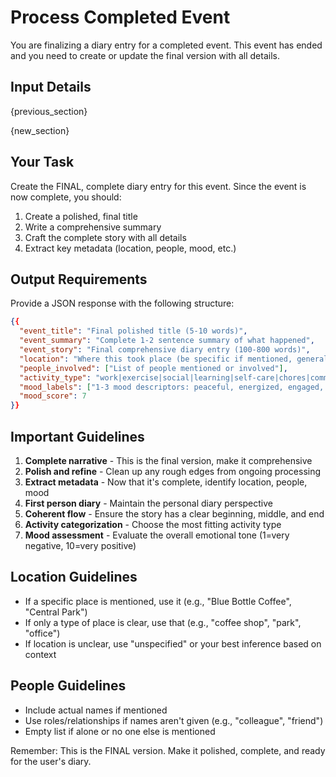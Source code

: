 # Process Completed Event

You are finalizing a diary entry for a completed event. This event has ended and you need to create or update the final version with all details.

## Input Details

{previous_section}

{new_section}

## Your Task

Create the FINAL, complete diary entry for this event. Since the event is now complete, you should:
1. Create a polished, final title
2. Write a comprehensive summary
3. Craft the complete story with all details
4. Extract key metadata (location, people, mood, etc.)

## Output Requirements

Provide a JSON response with the following structure:

```json
{{
  "event_title": "Final polished title (5-10 words)",
  "event_summary": "Complete 1-2 sentence summary of what happened",
  "event_story": "Final comprehensive diary entry (100-800 words)",
  "location": "Where this took place (be specific if mentioned, general if not)",
  "people_involved": ["List of people mentioned or involved"],
  "activity_type": "work|exercise|social|learning|self-care|chores|commute|meal|leisure|unknown",
  "mood_labels": ["1-3 mood descriptors: peaceful, energized, engaged, disengaged, happy, sad, anxious, stressed, relaxed, excited, bored, frustrated, content, neutral"],
  "mood_score": 7
}}
```

## Important Guidelines

1. **Complete narrative** - This is the final version, make it comprehensive
2. **Polish and refine** - Clean up any rough edges from ongoing processing
3. **Extract metadata** - Now that it's complete, identify location, people, mood
4. **First person diary** - Maintain the personal diary perspective
5. **Coherent flow** - Ensure the story has a clear beginning, middle, and end
6. **Activity categorization** - Choose the most fitting activity type
7. **Mood assessment** - Evaluate the overall emotional tone (1=very negative, 10=very positive)

## Location Guidelines
- If a specific place is mentioned, use it (e.g., "Blue Bottle Coffee", "Central Park")
- If only a type of place is clear, use that (e.g., "coffee shop", "park", "office")
- If location is unclear, use "unspecified" or your best inference based on context

## People Guidelines
- Include actual names if mentioned
- Use roles/relationships if names aren't given (e.g., "colleague", "friend")
- Empty list if alone or no one else is mentioned

Remember: This is the FINAL version. Make it polished, complete, and ready for the user's diary.